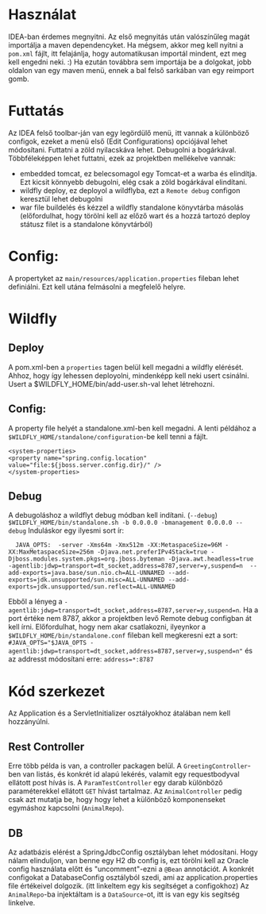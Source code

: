 # Használat

IDEA-ban érdemes megnyitni. Az első megnyitás után valószínűleg magát importálja a maven dependencyket.
Ha mégsem, akkor meg kell nyitni a `pom.xml` fájlt, itt felajánlja, hogy automatikusan importál mindent, ezt meg kell engedni neki. :) 
Ha ezután továbbra sem importája be a dolgokat, jobb oldalon van egy maven menü, ennek a bal felső sarkában van egy reimport gomb.

# Futtatás
Az IDEA felső toolbar-ján van egy legördülő menü, itt vannak a különböző configok, ezeket a menü első (Edit Configurations) opciójával lehet módosítani.
Futtatni a zöld nyilacskáva lehet. Debugolni a bogárkával.
Többféleképpen lehet futtatni, ezek az projektben mellékelve vannak:
* embedded tomcat, ez belecsomagol egy Tomcat-et a warba és elindítja. Ezt kicsit könnyebb debugolni, elég csak a zöld bogárkával elindítani.
* wildfly deploy, ez deployol a wildflyba, ezt a `Remote debug` configon keresztül lehet debugolni  
* war file buildelés és kézzel a wildfly standalone könyvtárba másolás (előfordulhat, hogy törölni kell az előző wart és a hozzá tartozó deploy státusz filet is a standalone könyvtárból)

# Config:
A propertyket az `main/resources/application.properties` fileban lehet definiálni. Ezt kell utána felmásolni a megfelelő helyre.

# Wildfly

## Deploy
A pom.xml-ben a `properties` tagen belül kell megadni a wildfly elérését. Ahhoz, hogy így lehessen deployolni, mindenképp kell neki usert csinálni.
Usert a $WILDFLY_HOME/bin/add-user.sh-val lehet létrehozni.

## Config:
A property file helyét a standalone.xml-ben kell megadni. A lenti példához a `$WILDFLY_HOME/standalone/configuration`-be kell tenni a fájlt.
```
<system-properties>
<property name="spring.config.location" value="file:${jboss.server.config.dir}/" />
</system-properties>
```
## Debug
A debugoláshoz a wildflyt debug módban kell indítani. (`--debug`)
```$WILDFLY_HOME/bin/standalone.sh -b 0.0.0.0 -bmanagement 0.0.0.0 --debug```
Induláskor egy ilyesmi sort ír:
```
  JAVA_OPTS:  -server -Xms64m -Xmx512m -XX:MetaspaceSize=96M -XX:MaxMetaspaceSize=256m -Djava.net.preferIPv4Stack=true -Djboss.modules.system.pkgs=org.jboss.byteman -Djava.awt.headless=true -agentlib:jdwp=transport=dt_socket,address=8787,server=y,suspend=n  --add-exports=java.base/sun.nio.ch=ALL-UNNAMED --add-exports=jdk.unsupported/sun.misc=ALL-UNNAMED --add-exports=jdk.unsupported/sun.reflect=ALL-UNNAMED
```
Ebből a lényeg a `-agentlib:jdwp=transport=dt_socket,address=8787,server=y,suspend=n`. Ha a port értéke nem 8787, akkor a projektben levő Remote debug configban át kell írni.
Előfordulhat, hogy nem akar csatlakozni, ilyeynkor a `$WILDFLY_HOME/bin/standalone.conf` fileban kell megkeresni ezt a sort: `#JAVA_OPTS="$JAVA_OPTS -agentlib:jdwp=transport=dt_socket,address=8787,server=y,suspend=n"` és az addresst módosítani erre: `address=*:8787`


# Kód szerkezet
Az Application és a ServletInitializer osztályokhoz átalában nem kell hozzányúlni.

## Rest Controller
Erre több példa is van, a controller packagen belül.
A `GreetingController`-ben van listás, és konkrét id alapú lekérés, valamit egy requestbodyval ellátott post hívás is.
A `ParamTestController` egy darab különböző paraméterekkel ellátott `GET` hívást tartalmaz.
Az `AnimalController` pedig csak azt mutatja be, hogy hogy lehet a különböző komponenseket egymáshoz kapcsolni (`AnimalRepo`). 
  
## DB
Az adatbázis elérést a SpringJdbcConfig osztályban lehet módosítani. Hogy nálam elinduljon, van benne egy H2 db config is, ezt törölni kell az Oracle config használata előtt és "uncomment"-ezni a `@Bean` annotációt.
A konkrét configokat a DatabaseConfig osztályból szedi, ami az application.properties file értékeivel dolgozik. (itt linkeltem egy kis segítséget a configokhoz)
Az `AnimalRepo`-ba injektáltam is a `DataSource`-ot, itt is van egy kis segítség linkelve.
